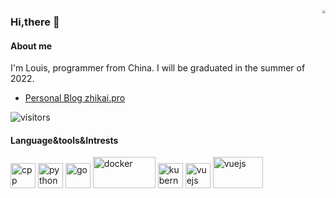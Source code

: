 
<!--
**LouisYZK/LouisYZK** is a ✨ _special_ ✨ repository because its `README.md` (this file) appears on your GitHub profile.

Here are some ideas to get you started:

- 🔭 I’m currently working on ...
- 🌱 I’m currently learning ...
- 👯 I’m looking to collaborate on ...
- 🤔 I’m looking for help with ...
- 💬 Ask me about ...
- 📫 How to reach me: ...
- 😄 Pronouns: ...
- ⚡ Fun fact: ...
-->
<p>
  <!-- <a href="https://count.getloli.com/"><img src="https://count.getloli.com/get/@github.llxlr.readme?theme=rule34" alt="github.llxlr.readme" /></a> -->
  <img align="right" src="https://github-readme-stats.vercel.app/api?username=LouisYZK&theme=vue&show_icons=true&count_private=true&hide_title=true" style="zoom:30%;" />
</p>

### Hi,there 👋

#### About me

I'm Louis, programmer from China. I will be graduated in the summer of 2022.

- [Personal Blog zhikai.pro](http://zhikai.pro)

<p align="left">
<img src="https://visitor-badge.laobi.icu/badge?page_id=LouisYZK.LouisYZK" alt="visitors"/>
</p>

#### Language&tools&Intrests

<!-- [![](https://img.shields.io/badge/-C++-blue?style=flat-square&logo=cplusplus&logoColor=while)](https://www.python.org/)
[![](https://img.shields.io/badge/-Python-orange?style=flat-square&logo=python&logoColor=white)](https://www.python.org/)
[![](https://img.shields.io/badge/-Golang-00add8?style=flat-square&logo=go&logoColor=white)](https://golang.org/)
[![](https://img.shields.io/badge/-Docker-2496ed?style=flat-square&logo=docker&logoColor=white)](https://www.docker.com/)
[![](https://img.shields.io/badge/-Kubernetes-2496ed?style=flat-square&logo=kubernetes&logoColor=white)](https://www.docker.com/)
[![](https://img.shields.io/badge/-VisualStudioCode-blueviolet?style=flat-square&logo=visual-studio-code&logoColor=while)](https://www.python.org/)
[![](https://img.shields.io/badge/-Linux-red?style=flat-square&logo=linux&logoColor=while)](https://www.python.org/) -->

<div align="left">
<p align="left">
<img src="https://devicons.github.io/devicon/devicon.git/icons/cplusplus/cplusplus-plain.svg" alt="cpp" width="40" height="40"/>
<img src="https://devicons.github.io/devicon/devicon.git/icons/python/python-original.svg" alt="python" width="40" height="40"/>
<img src="https://devicons.github.io/devicon/devicon.git/icons/go/go-original.svg" alt="go" width="40" height="40"/>
<img src="https://www.vectorlogo.zone/logos/docker/docker-ar21.svg" alt="docker" width="100" height="50"/>
<img src="https://www.vectorlogo.zone/logos/kubernetes/kubernetes-icon.svg" alt="kubernetes" width=40" height="40"/>
<img src="https://devicons.github.io/devicon/devicon.git/icons/linux/linux-original.svg" alt="vuejs" width="40" height="40"/>
<img src="https://www.vectorlogo.zone/logos/visualstudio_code/visualstudio_code-ar21.svg" alt="vuejs" width="80" height="50"/>
</p>

<!-- <p align="right">
<img align="right" src="https://github-readme-stats.vercel.app/api/top-langs/?username=LouisYZK&layout=compact&hide=html" alt="LouisYZK"  style="zoom:30%;" />
</p> -->
</div>